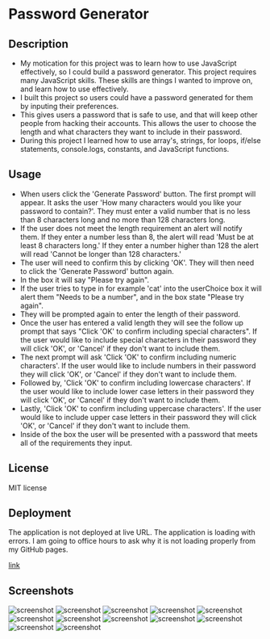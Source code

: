 # Password Generator

## Description

- My motication for this project was to learn how to use JavaScript effectively, so I could build a password generator. This project requires many JavaScript skills. These skills are things I  wanted to improve on, and learn how to use effectively.
- I built this project so users could have a password generated for them by inputing their preferences. 
- This gives users a password that is safe to use, and that will keep other people from hacking their accounts. This allows the user to choose the length and what characters they want to include in their password. 
- During this project I learned how to use array's, strings, for loops, if/else statements, console.logs, constants, and JavaScript functions.


## Usage

- When users click the 'Generate Password' button. The first prompt will appear. It asks the user 'How many characters would you like your password to contain?'. They must enter a valid number that is no less than 8 characters long and no more than 128 characters long.
- If the user does not meet the length requirement an alert will notify them. If they enter a number less than 8, the alert will read 'Must be at least 8 characters long.' If they enter a number higher than 128 the alert will read 'Cannot be longer than 128 characters.'
- The user will need to confirm this by clicking 'OK'. They will then need to click the 'Generate Password' button again.
- In the box it will say "Please try again".
- If the user tries to type in for example 'cat' into the userChoice box it will alert them "Needs to be a number", and in the box state "Please try again".
- They will be prompted again to enter the length of their password.
- Once the user has entered a valid length they will see the follow up prompt that says "Click 'OK' to confirm including special characters". If the user would like to include special characters in their password they will click 'OK', or 'Cancel' if they don't want to include them.
- The next prompt will ask 'Click 'OK' to confirm including numeric characters'. If the user would like to include numbers in their password they will click 'OK', or 'Cancel' if they don't want to include them.
- Followed by, 'Click 'OK' to confirm including lowercase characters'. If the user would like to include lower case letters in their password they will click 'OK', or 'Cancel' if they don't want to include them.
- Lastly, 'Click 'OK' to confirm including uppercase characters'. If the user would like to include upper case letters in their password they will click 'OK', or 'Cancel' if they don't want to include them.
- Inside of the box the user will be presented with a password that meets all of the requirements they input.

## License

MIT license

## Deployment

The application is not deployed at live URL.
The application is loading with errors.
I am going to office hours to ask why it is not loading properly from my GitHub pages.

[link](https://lonj214.github.io/generating-password/)


## Screenshots

![screenshot](./assets/password-1.png)
![screenshot](./assets/password-2.png)
![screenshot](./assets/password-3.png)
![screenshot](./assets/password-4.png)
![screenshot](./assets/password-5.png)
![screenshot](./assets/password-6.png)
![screenshot](./assets/password-7.png)
![screenshot](./assets/password-8.png)
![screenshot](./assets/password-9.png)
![screenshot](./assets/password-10.png)
![screenshot](./assets/password-11.png)
![screenshot](./assets/password-12.png)